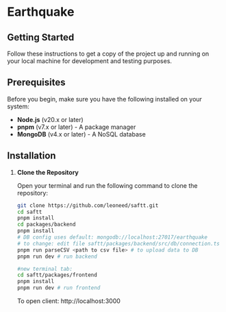 # Earthquake


## Getting Started

Follow these instructions to get a copy of the project up and running on your local machine for development and testing purposes.

## Prerequisites

Before you begin, make sure you have the following installed on your system:

- **Node.js** (v20.x or later)
- **pnpm** (v7.x or later) - A package manager
- **MongoDB** (v4.x or later) - A NoSQL database

## Installation

1. **Clone the Repository**

   Open your terminal and run the following command to clone the repository:

   ```bash
   git clone https://github.com/leoneed/saftt.git
   cd saftt
   pnpm install
   cd packages/backend
   pnpm install
   # DB config uses default: mongodb://localhost:27017/earthquake
   # to change: edit file saftt/packages/backend/src/db/connection.ts
   pnpm run parseCSV <path to csv file> # to upload data to DB
   pnpm run dev # run backend

   #new terminal tab:
   cd saftt/packages/frontend
   pnpm install
   pnpm run dev # run frontend
   ```

   To open client: http://localhost:3000